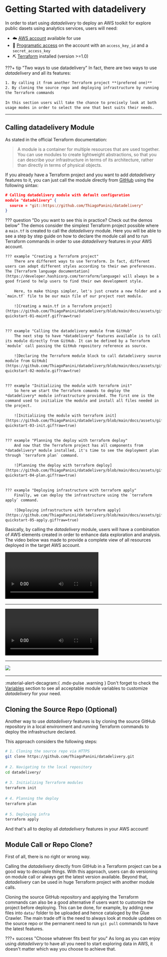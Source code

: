 # Getting Started with datadelivery

In order to start using *datadelivery* to deploy an AWS toolkit for explore public dasets using analytics services, users will need:

- ☁️ [AWS account](https://aws.amazon.com/premiumsupport/knowledge-center/create-and-activate-aws-account/) available for use
- 🔑 [Programatic access](https://docs.aws.amazon.com/general/latest/gr/aws-sec-cred-types.html) on the account with an `access_key_id` and a `secret_access_key`
- ⛏ [Terraform](https://www.terraform.io/) installed (version >=1.0)

???+ tip "Two ways to use datadelivery"
    In fact, there are two ways to use *datadelivery* and all its features:
    
    1. By calling it from another Terraform project **(prefered one)**
    2. By cloning the source repo and deploying infrastructure by running the Terraform commands

    In this section users will take the chance to precisely look at both usage modes in order to select the one that best suits their needs.

___

## Calling datadelivery Module

As stated in the official Terraform documentation:

> A module is a container for multiple resources that are used together. You can use modules to create lightweight abstractions, so that you can describe your infrastructure in terms of its architecture, rather than directly in terms of physical objects.

If you already have a Terraform project and you want to add *datadelivery* features to it, you can just call the module directly from [GitHub](https://github.com/ThiagoPanini/datadelivery) using the following sintax:

```json
# Calling datadelivery module with default configuration
module "datadelivery" {
  source = "git::https://github.com/ThiagoPanini/datadelivery"
}
```

??? question "Do you want to see this in practice? Check out the demos below"
    The demos consider the simplest Terraform project possible where a `main.tf` is created to call the *datadelivery* module. Here you will be able to see a step by step guide on how to declare the module call and to run Terraform commands in order to use *datadelivery* features in your AWS account.

    ??? example "Creating a Terraform project"
        There are different ways to use Terraform. In fact, different users can adopt different styles according to their own preferences. The [Terraform language documentation](https://developer.hashicorp.com/terraform/language) will always be a good friend to help users to find their own development style.

        Here, to make things simpler, let's just create a new folder and a `main.tf` file to be our main file of our project root module.

        ![Creating a main.tf in a Terraform project](https://github.com/ThiagoPanini/datadelivery/blob/main/docs/assets/gifs/datadelivery-quickstart-01-maintf.gif?raw=true)


    ??? example "Calling the datadelivery module from GitHub"
        The next step to have *datadelivery* features available is to call its module directly from GitHub. It can be defined by a Terraform `module` call passing the GitHub repository reference as source.

        ![Declaring the Terraform module block to call datadelivery source module from GitHub](https://github.com/ThiagoPanini/datadelivery/blob/main/docs/assets/gifs/datadelivery-quickstart-02-module.gif?raw=true)


    ??? example "Initializing the module with terraform init"
        So here we start the Terraform comands to deploy the *datadelivery* module infrastructure provided. The first one is the command used to initialize the module and install all files needed in the project.

        ![Initializing the module with terraform init](https://github.com/ThiagoPanini/datadelivery/blob/main/docs/assets/gifs/datadelivery-quickstart-03-init.gif?raw=true)


    ??? example "Planning the deploy with terraform deploy"
        And now that the Terraform project has all components from *datadelivery* module installed, it's time to see the deployment plan through `terraform plan` command.

        ![Planning the deploy with terraform deploy](https://github.com/ThiagoPanini/datadelivery/blob/main/docs/assets/gifs/datadelivery-quickstart-04-plan.gif?raw=true)


    ??? example "Deploying infrastructure with terraform apply"
        Finally, we can deploy the infrastructure using the `terraform apply` command.

        ![Deploying infrastructure with terraform apply](https://github.com/ThiagoPanini/datadelivery/blob/main/docs/assets/gifs/datadelivery-quickstart-05-apply.gif?raw=true)

Basically, by calling the *datadelivery* module, users will have a combination of AWS elements created in order to enhance data exploration and analysis. The video below was made to provide a complete view of all resources deployed in the target AWS account.

![type:video](https://github.com/ThiagoPanini/datadelivery/blob/feature/first-deploy/docs/assets/videos/datadelivery-usage-demo.mp4)

___

![type:video](./assets/videos/datadelivery-usage-demo.mp4)

___

![](../../assets/gifs/datadelivery-usage-demo.gif)

___

:material-alert-decagram:{ .mdx-pulse .warning } Don't forget to check the [Variables](../variables/variables.md) section to see all acceptable module variables to customize *datadelivery* for your need.


## Cloning the Source Repo (Optional)

Another way to use *datadelivery* features is by cloning the source GitHub repository in a local environment and running Terraform commands to deploy the infrastructure declared.

This approach considers the following steps:

```bash
# 1. Cloning the source repo via HTTPS
git clone https://github.com/ThiagoPanini/datadelivery.git

# 2. Navigating to the local repository
cd datadelivery/

# 3. Initializing Terraform modules
terraform init

# 4. Planning the deploy
terraform plan

# 5. Deploying infra
terraform apply
```

And that's all to deploy all *datadelivery* features in your AWS account!

## Module Call or Repo Clone?

First of all, there is no right or wrong way.

Calling the *datadelivery* directly from GitHub in a Terraform project can be a good way to decouple things. With this approach, users can do versioning on module call or always get the latest version available. Beyond that, *datadelivery* can be used in huge Terraform project with another module calls.

Cloning the source GitHub repository and applying the Terraform commands can also be a good alternative if users want to customize the project before deploying. This can be done, for example, by adding new files into `data/` folder to be uploaded and hence cataloged by the Glue Crawler. The main trade off is the need to always look at module updates on the source repo or the permanent need to run `git pull` commands to have the latest features.

???+ success "Choose whatever fits best for you"
    As long as you can enjoy using *datadelivery* to have all you need to start exploring data in AWS, it doesn't matter which way you choose to achieve that.